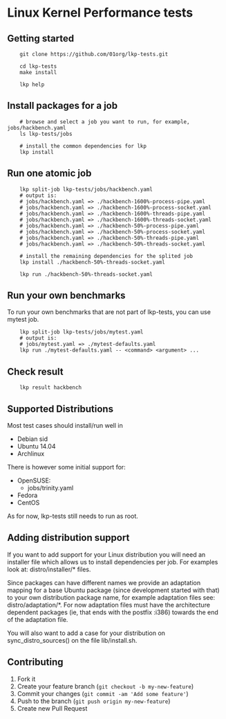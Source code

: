 # Linux Kernel Performance tests

## Getting started

```
	git clone https://github.com/01org/lkp-tests.git

	cd lkp-tests
	make install

	lkp help
```

## Install packages for a job

```
	# browse and select a job you want to run, for example, jobs/hackbench.yaml
	ls lkp-tests/jobs
	
	# install the common dependencies for lkp
	lkp install
```

## Run one atomic job

```
	lkp split-job lkp-tests/jobs/hackbench.yaml
	# output is:
	# jobs/hackbench.yaml => ./hackbench-1600%-process-pipe.yaml
	# jobs/hackbench.yaml => ./hackbench-1600%-process-socket.yaml
	# jobs/hackbench.yaml => ./hackbench-1600%-threads-pipe.yaml
	# jobs/hackbench.yaml => ./hackbench-1600%-threads-socket.yaml
	# jobs/hackbench.yaml => ./hackbench-50%-process-pipe.yaml
	# jobs/hackbench.yaml => ./hackbench-50%-process-socket.yaml
	# jobs/hackbench.yaml => ./hackbench-50%-threads-pipe.yaml
	# jobs/hackbench.yaml => ./hackbench-50%-threads-socket.yaml

	# install the remaining dependencies for the splited job
	lkp install ./hackbench-50%-threads-socket.yaml

	lkp run ./hackbench-50%-threads-socket.yaml
```

## Run your own benchmarks

To run your own benchmarks that are not part of lkp-tests, you can use mytest job.

```
	lkp split-job lkp-tests/jobs/mytest.yaml
	# output is:
	# jobs/mytest.yaml => ./mytest-defaults.yaml
	lkp run ./mytest-defaults.yaml -- <command> <argument> ...
```

## Check result
```
	lkp result hackbench
```

## Supported Distributions

Most test cases should install/run well in

- Debian sid
- Ubuntu 14.04
- Archlinux

There is however some initial support for:

- OpenSUSE:
	- jobs/trinity.yaml
- Fedora
- CentOS

As for now, lkp-tests still needs to run as root.

## Adding distribution support

If you want to add support for your Linux distribution you will need
an installer file which allows us to install dependencies per job. For
examples look at: distro/installer/* files.

Since packages can have different names we provide an adaptation mapping for a
base Ubuntu package (since development started with that) to your own
distribution package name, for example adaptation files see:
distro/adaptation/*. For now adaptation files must have the architecture
dependent packages (ie, that ends with the postfix :i386) towards the end
of the adaptation file.

You will also want to add a case for your distribution on sync_distro_sources()
on the file lib/install.sh.

## Contributing

1. Fork it
2. Create your feature branch (`git checkout -b my-new-feature`)
3. Commit your changes (`git commit -am 'Add some feature'`)
4. Push to the branch (`git push origin my-new-feature`)
5. Create new Pull Request
